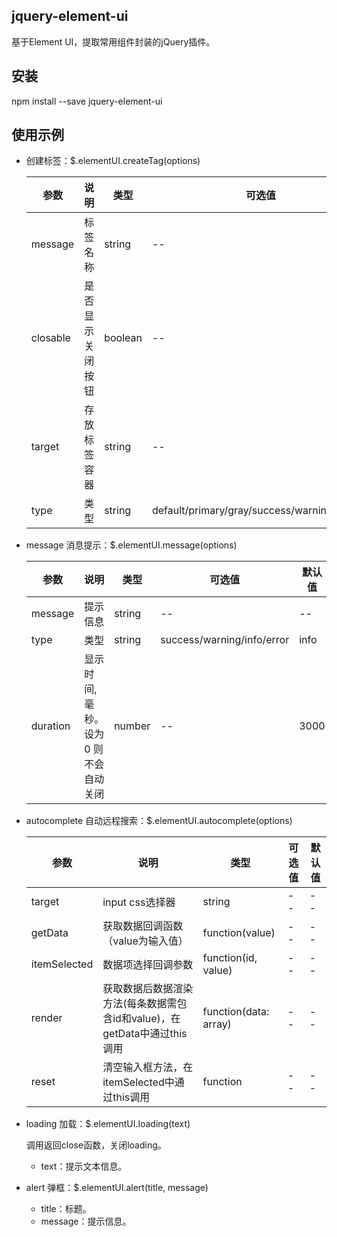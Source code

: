 ## jquery-element-ui

基于Element UI，提取常用组件封装的jQuery插件。

## 安装

npm install --save jquery-element-ui

## 使用示例

- 创建标签：$.elementUI.createTag(options)

    参数 | 说明 | 类型 | 可选值 | 默认值
    -----|-----|------|--------|------
    message | 标签名称 | string | -- | --
    closable | 是否显示关闭按钮 | boolean | -- | false
    target | 存放标签容器 | string | -- | --
    type |  类型 | string | default/primary/gray/success/warning/danger | default

- message 消息提示：$.elementUI.message(options)

    参数 | 说明 | 类型 | 可选值 | 默认值
    -----|-----|------|--------|------
    message | 提示信息 | string | -- | --
    type |  类型 | string | success/warning/info/error | info
    duration | 显示时间, 毫秒。设为 0 则不会自动关闭 | number | -- | 3000

- autocomplete 自动远程搜索：$.elementUI.autocomplete(options)

    参数 | 说明 | 类型 | 可选值 | 默认值
    -----|-----|------|--------|------
    target |  input css选择器 | string | -- | --
    getData | 获取数据回调函数（value为输入值） | function(value) | -- | --
    itemSelected | 数据项选择回调参数 | function(id, value) | -- | --
    render | 获取数据后数据渲染方法(每条数据需包含id和value)，在getData中通过this调用 | function(data: array) | -- | --
    reset  | 清空输入框方法，在itemSelected中通过this调用 | function | -- | --

- loading 加载：$.elementUI.loading(text)

    调用返回close函数，关闭loading。
 
    - text：提示文本信息。

- alert 弹框：$.elementUI.alert(title, message)

    - title：标题。
    - message：提示信息。

